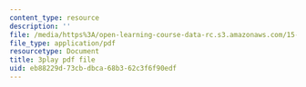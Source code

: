 ```yaml
---
content_type: resource
description: ''
file: /media/https%3A/open-learning-course-data-rc.s3.amazonaws.com/15-s12-blockchain-and-money-fall-2018/eb88229d73cbdbca68b362c3f6f90edf_ojcOUtUwIe4.pdf
file_type: application/pdf
resourcetype: Document
title: 3play pdf file
uid: eb88229d-73cb-dbca-68b3-62c3f6f90edf
---
```

